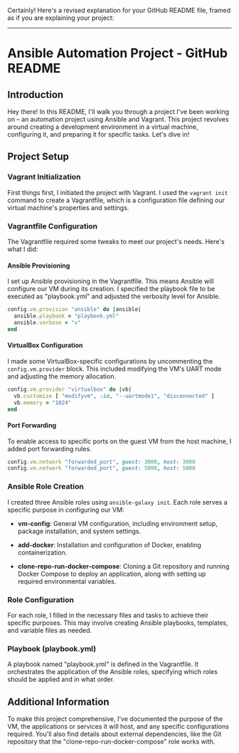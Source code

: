 Certainly! Here's a revised explanation for your GitHub README file, framed as if you are explaining your project:

---

# Ansible Automation Project - GitHub README

## Introduction
Hey there! In this README, I'll walk you through a project I've been working on – an automation project using Ansible and Vagrant. This project revolves around creating a development environment in a virtual machine, configuring it, and preparing it for specific tasks. Let's dive in!

## Project Setup

### Vagrant Initialization
First things first, I initiated the project with Vagrant. I used the `vagrant init` command to create a Vagrantfile, which is a configuration file defining our virtual machine's properties and settings.

### Vagrantfile Configuration
The Vagrantfile required some tweaks to meet our project's needs. Here's what I did:

#### Ansible Provisioning
I set up Ansible provisioning in the Vagrantfile. This means Ansible will configure our VM during its creation. I specified the playbook file to be executed as "playbook.yml" and adjusted the verbosity level for Ansible.

```ruby
config.vm.provision "ansible" do |ansible|
  ansible.playbook = "playbook.yml"
  ansible.verbose = "v"
end
```

#### VirtualBox Configuration
I made some VirtualBox-specific configurations by uncommenting the `config.vm.provider` block. This included modifying the VM's UART mode and adjusting the memory allocation.

```ruby
config.vm.provider "virtualbox" do |vb|
  vb.customize [ "modifyvm", :id, "--uartmode1", "disconnected" ]
  vb.memory = "1024"
end
```

#### Port Forwarding
To enable access to specific ports on the guest VM from the host machine, I added port forwarding rules.

```ruby
config.vm.network "forwarded_port", guest: 3000, host: 3000
config.vm.network "forwarded_port", guest: 5000, host: 5000
```

### Ansible Role Creation
I created three Ansible roles using `ansible-galaxy init`. Each role serves a specific purpose in configuring our VM:

- **vm-config**: General VM configuration, including environment setup, package installation, and system settings.

- **add-docker**: Installation and configuration of Docker, enabling containerization.

- **clone-repo-run-docker-compose**: Cloning a Git repository and running Docker Compose to deploy an application, along with setting up required environmental variables.

### Role Configuration
For each role, I filled in the necessary files and tasks to achieve their specific purposes. This may involve creating Ansible playbooks, templates, and variable files as needed.

### Playbook (playbook.yml)
A playbook named "playbook.yml" is defined in the Vagrantfile. It orchestrates the application of the Ansible roles, specifying which roles should be applied and in what order.

## Additional Information
To make this project comprehensive, I've documented the purpose of the VM, the applications or services it will host, and any specific configurations required. You'll also find details about external dependencies, like the Git repository that the "clone-repo-run-docker-compose" role works with.
